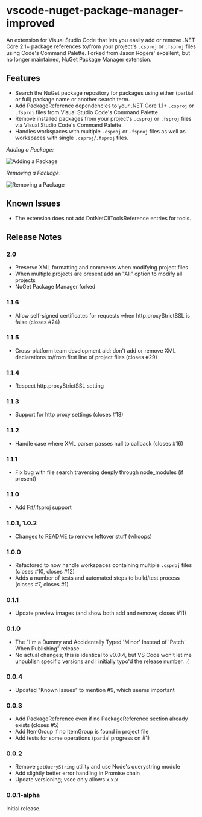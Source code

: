 # vscode-nuget-package-manager-improved

An extension for Visual Studio Code that lets you easily add or remove
.NET Core 2.1+ package references to/from your project's `.csproj` or `.fsproj`
files using Code's Command Palette. Forked from Jason Rogers' excellent, but no
longer maintained, NuGet Package Manager extension.

## Features

- Search the NuGet package repository for packages using either (partial
or full) package name or another search term.
- Add PackageReference dependencies to your .NET Core 1.1+ `.csproj` or
`.fsproj` files from Visual Studio Code's Command Palette.
- Remove installed packages from your project's `.csproj` or `.fsproj` files via
Visual Studio Code's Command Palette.
- Handles workspaces with multiple `.csproj` or `.fsproj` files as well as
workspaces with single `.csproj`/`.fsproj` files.

*Adding a Package:*

![Adding a Package](https://github.com/maxbrister/vscode-nuget-package-manager/raw/master/images/add-package.gif)

*Removing a Package:*

![Removing a Package](https://github.com/maxbrister/vscode-nuget-package-manager/raw/master/images/remove-package.gif)

## Known Issues

- The extension does not add DotNetCliToolsReference entries for tools.

## Release Notes

### 2.0

- Preserve XML formatting and comments when modifying project files
- When multiple projects are present add an "All" option to modify all projects
- NuGet Package Manager forked

### 1.1.6

- Allow self-signed certificates for requests when http.proxyStrictSSL is false (closes #24)

### 1.1.5

- Cross-platform team development aid: don't add or remove XML declarations to/from first line of project files (closes #29)

### 1.1.4

- Respect http.proxyStrictSSL setting

### 1.1.3

- Support for http proxy settings (closes #18)

### 1.1.2

- Handle case where XML parser passes null to callback (closes #16)

### 1.1.1

- Fix bug with file search traversing deeply through node_modules (if present)

### 1.1.0

- Add F#/.fsproj support

### 1.0.1, 1.0.2

- Changes to README to remove leftover stuff (whoops)

### 1.0.0

- Refactored to now handle workspaces containing multiple `.csproj` files 
(closes #10, closes #12)
- Adds a number of tests and automated steps to build/test process (closes #7,
closes #1)

### 0.1.1

- Update preview images (and show both add and remove; closes #11)

### 0.1.0

- The "I'm a Dummy and Accidentally Typed 'Minor' Instead of 'Patch' When Publishing"
release. 
- No actual changes; this is identical to v0.0.4, but VS Code won't let me unpublish
specific versions and I initially typo'd the release number. :(

### 0.0.4

- Updated "Known Issues" to mention #9, which seems important

### 0.0.3

- Add PackageReference even if no PackageReference section already exists (closes #5)
- Add ItemGroup if no ItemGroup is found in project file
- Add tests for some operations (partial progress on #1)

### 0.0.2

- Remove `getQueryString` utility and use Node's querystring module
- Add slightly better error handling in Promise chain
- Update versioning; vsce only allows x.x.x

### 0.0.1-alpha

Initial release.

